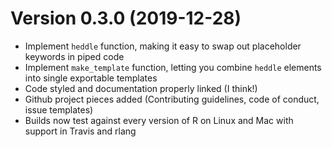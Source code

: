 # Version 0.3.0 (2019-12-28)

* Implement `heddle` function, making it easy to swap out placeholder keywords
  in piped code
* Implement `make_template` function, letting you combine `heddle` elements 
  into single exportable templates
* Code styled and documentation properly linked (I think!)
* Github project pieces added (Contributing guidelines, code of conduct, 
  issue templates)
* Builds now test against every version of R on Linux and Mac with support in
  Travis and rlang 
